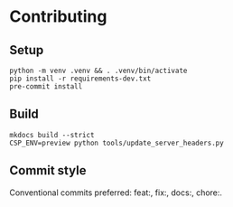 # Contributing

## Setup
```shell
python -m venv .venv && . .venv/bin/activate
pip install -r requirements-dev.txt
pre-commit install
```

## Build
```shell
mkdocs build --strict
CSP_ENV=preview python tools/update_server_headers.py
```

## Commit style
Conventional commits preferred: feat:, fix:, docs:, chore:.
